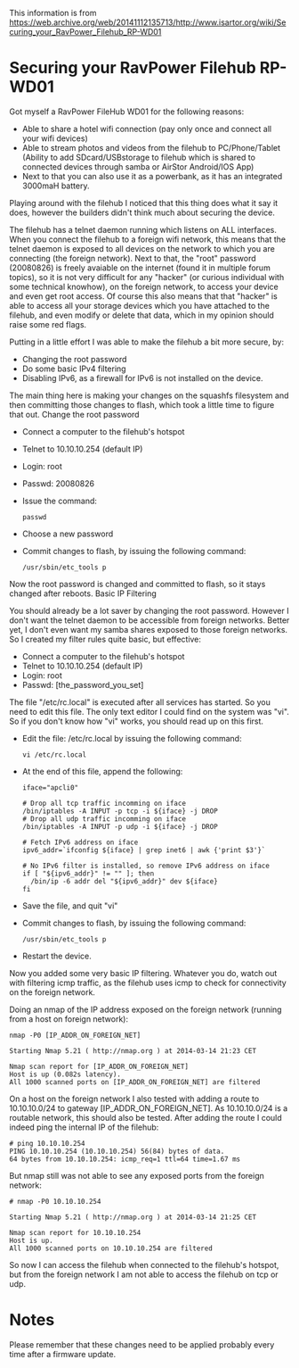 This information is from https://web.archive.org/web/20141112135713/http://www.isartor.org/wiki/Securing_your_RavPower_Filehub_RP-WD01

# Securing your RavPower Filehub RP-WD01

Got myself a RavPower FileHub WD01 for the following reasons:

  - Able to share a hotel wifi connection (pay only once and connect all your wifi devices)
  - Able to stream photos and videos from the filehub to PC/Phone/Tablet (Ability to add SDcard/USBstorage to filehub which is shared to connected devices through samba or AirStor Android/IOS App)
  - Next to that you can also use it as a powerbank, as it has an integrated 3000maH battery. 

Playing around with the filehub I noticed that this thing does what it say it does, however the builders didn't think much about securing the device.

The filehub has a telnet daemon running which listens on ALL interfaces. When you connect the filehub to a foreign wifi network, this means that the telnet daemon is exposed to all devices on the network to which you are connecting (the foreign network). Next to that, the "root" password (20080826) is freely avaiable on the internet (found it in multiple forum topics), so it is not very difficult for any "hacker" (or curious individual with some technical knowhow), on the foreign network, to access your device and even get root access. Of course this also means that that "hacker" is able to access all your storage devices which you have attached to the filehub, and even modify or delete that data, which in my opinion should raise some red flags.

Putting in a little effort I was able to make the filehub a bit more secure, by:

  - Changing the root password
  - Do some basic IPv4 filtering
  - Disabling IPv6, as a firewall for IPv6 is not installed on the device. 

The main thing here is making your changes on the squashfs filesystem and then committing those changes to flash, which took a little time to figure that out.
Change the root password

  - Connect a computer to the filehub's hotspot
  - Telnet to 10.10.10.254 (default IP)
  - Login: root
  - Passwd: 20080826 

  - Issue the command: 

        passwd

  - Choose a new password 

  - Commit changes to flash, by issuing the following command: 

        /usr/sbin/etc_tools p

Now the root password is changed and committed to flash, so it stays changed after reboots.
Basic IP Filtering

You should already be a lot saver by changing the root password. However I don't want the telnet daemon to be accessible from foreign networks. Better yet, I don't even want my samba shares exposed to those foreign networks. So I created my filter rules quite basic, but effective:

  - Connect a computer to the filehub's hotspot
  - Telnet to 10.10.10.254 (default IP)
  - Login: root
  - Passwd: [the_password_you_set] 

The file "/etc/rc.local" is executed after all services has started. So you need to edit this file. The only text editor I could find on the system was "vi". So if you don't know how "vi" works, you should read up on this first.

  - Edit the file: /etc/rc.local by issuing the following command: 
    
        vi /etc/rc.local

  - At the end of this file, append the following: 

        iface="apcli0"                                    

        # Drop all tcp traffic incomming on iface
        /bin/iptables -A INPUT -p tcp -i ${iface} -j DROP
        # Drop all udp traffic incomming on iface
        /bin/iptables -A INPUT -p udp -i ${iface} -j DROP                                         
                     
        # Fetch IPv6 address on iface                                        
        ipv6_addr=`ifconfig ${iface} | grep inet6 | awk {'print $3'}`
                           
        # No IPv6 filter is installed, so remove IPv6 address on iface
        if [ "${ipv6_addr}" != "" ]; then
          /bin/ip -6 addr del "${ipv6_addr}" dev ${iface}
        fi

  - Save the file, and quit "vi" 

  - Commit changes to flash, by issuing the following command: 

        /usr/sbin/etc_tools p

  - Restart the device. 

Now you added some very basic IP filtering. Whatever you do, watch out with filtering icmp traffic, as the filehub uses icmp to check for connectivity on the foreign network.

Doing an nmap of the IP address exposed on the foreign network (running from a host on foreign network):

    nmap -P0 [IP_ADDR_ON_FOREIGN_NET]

    Starting Nmap 5.21 ( http://nmap.org ) at 2014-03-14 21:23 CET

    Nmap scan report for [IP_ADDR_ON_FOREIGN_NET]
    Host is up (0.082s latency).
    All 1000 scanned ports on [IP_ADDR_ON_FOREIGN_NET] are filtered

On a host on the foreign network I also tested with adding a route to 10.10.10.0/24 to gateway [IP_ADDR_ON_FOREIGN_NET]. As 10.10.10.0/24 is a routable network, this should also be tested. After adding the route I could indeed ping the internal IP of the filehub:

    # ping 10.10.10.254
    PING 10.10.10.254 (10.10.10.254) 56(84) bytes of data.
    64 bytes from 10.10.10.254: icmp_req=1 ttl=64 time=1.67 ms

But nmap still was not able to see any exposed ports from the foreign network:

    # nmap -P0 10.10.10.254
  
    Starting Nmap 5.21 ( http://nmap.org ) at 2014-03-14 21:25 CET

    Nmap scan report for 10.10.10.254
    Host is up.
    All 1000 scanned ports on 10.10.10.254 are filtered

So now I can access the filehub when connected to the filehub's hotspot, but from the foreign network I am not able to access the filehub on tcp or udp.


# Notes

Please remember that these changes need to be applied probably every time after a firmware update. 
